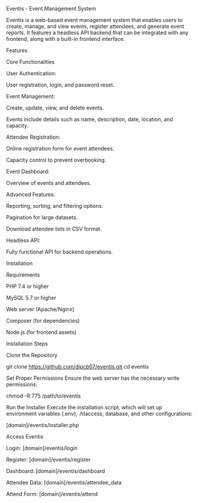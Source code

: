 Eventis - Event Management System

Eventis is a web-based event management system that enables users to create, manage, and view events, register attendees, and generate event reports. It features a headless API backend that can be integrated with any frontend, along with a built-in frontend interface.



Features

Core Functionalities

User Authentication:

User registration, login, and password reset.

Event Management:

Create, update, view, and delete events.

Events include details such as name, description, date, location, and capacity.

Attendee Registration:

Online registration form for event attendees.

Capacity control to prevent overbooking.

Event Dashboard:

Overview of events and attendees.

Advanced Features:

Reporting, sorting, and filtering options.

Pagination for large datasets.

Download attendee lists in CSV format.

Headless API:

Fully functional API for backend operations.

Installation

Requirements

PHP 7.4 or higher

MySQL 5.7 or higher

Web server (Apache/Nginx)

Composer (for dependencies)

Node.js (for frontend assets)

Installation Steps

Clone the Repository

git clone https://github.com/dipcb07/eventis.git
cd eventis

Set Proper Permissions
Ensure the web server has the necessary write permissions:

chmod -R 775 /path/to/eventis

Run the Installer
Execute the installation script, which will set up environment variables (.env), .htaccess, database, and other configurations:

[domain]/eventis/installer.php

Access Eventis

Login: [domain]/eventis/login

Register: [domain]/eventis/register

Dashboard: [domain]/eventis/dashboard

Attendee Data: [domain]/eventis/attendee_data

Attend Form: [domain]/eventis/attend
